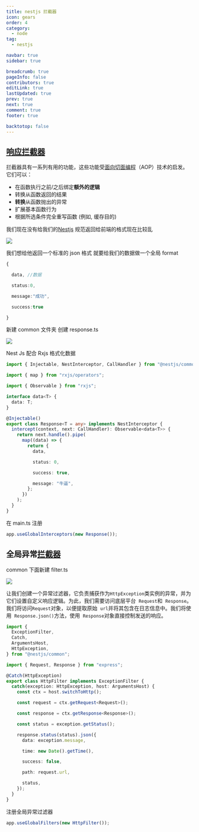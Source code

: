 ```yaml
---
title: nestjs 拦截器
icon: gears
order: 4
category:
  - node
tag:
  - nestjs

navbar: true
sidebar: true

breadcrumb: true
pageInfo: false
contributors: true
editLink: true
lastUpdated: true
prev: true
next: true
comment: true
footer: true

backtotop: false
---
```


## [响应拦截器](https://so.csdn.net/so/search?q=%E6%8B%A6%E6%88%AA%E5%99%A8&spm=1001.2101.3001.7020)

拦截器具有一系列有用的功能，这些功能受[面向切面编程](https://so.csdn.net/so/search?q=%E9%9D%A2%E5%90%91%E5%88%87%E9%9D%A2%E7%BC%96%E7%A8%8B&spm=1001.2101.3001.7020)（AOP）技术的启发。它们可以：

- 在函数执行之前/之后绑定**额外的逻辑**
- 转换从函数返回的结果
- **转换**从函数抛出的异常
- 扩展基本函数行为
- 根据所选条件完全重写函数 (例如, 缓存目的)

我们现在没有给我们的[Nestjs](https://so.csdn.net/so/search?q=Nestjs&spm=1001.2101.3001.7020) 规范返回给前端的格式现在比较乱

![](https://i-blog.csdnimg.cn/blog_migrate/5713a5d0ef28c5b0ca9d9425ad818346.png)

我们想给他返回一个标准的 json 格式 就要给我们的数据做一个全局 format

```ts
{

  data, //数据

  status:0,

  message:"成功",

  success:true

}
```

新建 common 文件夹 创建 response.ts

![](https://i-blog.csdnimg.cn/blog_migrate/505b75c7fee9eba2ef03ab35b402bcbc.png)

Nest Js 配合 Rxjs 格式化数据

```ts
import { Injectable, NestInterceptor, CallHandler } from "@nestjs/common";

import { map } from "rxjs/operators";

import { Observable } from "rxjs";

interface data<T> {
  data: T;
}

@Injectable()
export class Response<T = any> implements NestInterceptor {
  intercept(context, next: CallHandler): Observable<data<T>> {
    return next.handle().pipe(
      map((data) => {
        return {
          data,

          status: 0,

          success: true,

          message: "牛逼",
        };
      })
    );
  }
}
```

在 main.ts 注册

```ts
app.useGlobalInterceptors(new Response());
```

## 全局异常[拦截器](https://so.csdn.net/so/search?q=%E6%8B%A6%E6%88%AA%E5%99%A8&spm=1001.2101.3001.7020)

common 下面新建 filter.ts

![](https://i-blog.csdnimg.cn/blog_migrate/76d8545d0c3e82fa5ef7bdf32c0f120c.png)

让我们创建一个异常过滤器，它负责捕获作为`HttpException`类实例的异常，并为它们设置自定义响应逻辑。为此，我们需要访问底层平台  `Request`和  `Response`。我们将访问`Request`对象，以便提取原始  `url`并将其包含在日志信息中。我们将使用  `Response.json()`方法，使用  `Response`对象直接控制发送的响应。

```ts
import {
  ExceptionFilter,
  Catch,
  ArgumentsHost,
  HttpException,
} from "@nestjs/common";

import { Request, Response } from "express";

@Catch(HttpException)
export class HttpFilter implements ExceptionFilter {
  catch(exception: HttpException, host: ArgumentsHost) {
    const ctx = host.switchToHttp();

    const request = ctx.getRequest<Request>();

    const response = ctx.getResponse<Response>();

    const status = exception.getStatus();

    response.status(status).json({
      data: exception.message,

      time: new Date().getTime(),

      success: false,

      path: request.url,

      status,
    });
  }
}
```

注册全局异常过滤器

```ts
app.useGlobalFilters(new HttpFilter());
```
